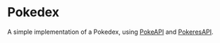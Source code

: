 # Pokedex

A simple implementation of a Pokedex, using [PokeAPI](https://pokeapi.co/) and [PokeresAPI](https://pokeres.bastionbot.org/).
